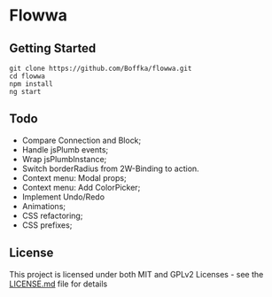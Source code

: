 # Flowwa

## Getting Started

```
git clone https://github.com/Boffka/flowwa.git
cd flowwa
npm install
ng start
```


## Todo

- Compare Connection and Block;
- Handle jsPlumb events;
- Wrap jsPlumbInstance;
- Switch borderRadius from 2W-Binding to action.
- Context menu: Modal props;
- Context menu: Add ColorPicker;
- Implement Undo/Redo
- Animations;
- CSS refactoring;
- CSS prefixes;


## License 
This project is licensed under both MIT and GPLv2 Licenses - see the [LICENSE.md](LICENSE.md) file for details
